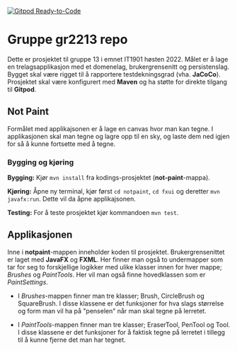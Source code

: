 [![Gitpod Ready-to-Code](https://img.shields.io/badge/Gitpod-Ready--to--Code-blue?logo=gitpod)](https://gitpod.stud.ntnu.no/#https://gitlab.stud.idi.ntnu.no/it1901/groups-2022/gr2213/gr2213)

# Gruppe gr2213 repo 

Dette er prosjektet til gruppe 13 i emnet IT1901 høsten 2022. Målet er å lage en trelagsapplikasjon med et domenelag, brukergrensenitt og persistenslag. Bygget skal være rigget til å rapportere testdekningsgrad (vha. **JaCoCo**). Prosjektet skal være konfigurert med **Maven** og ha støtte for direkte tilgang til **Gitpod**.


## Not Paint

Formålet med applikajsonen er å lage en canvas hvor man kan tegne. I applikasjonen skal man tegne og lagre opp til en sky, og laste dem ned igjen for så å kunne fortsette med å tegne. 


### Bygging og kjøring
**Bygging:** Kjør `mvn install` fra kodings-prosjektet (**not-paint**-mappa).

**Kjøring:** Åpne ny terminal, kjør først `cd notpaint`, `cd fxui` og deretter `mvn javafx:run`. Dette vil da åpne applikajsonen.

**Testing:** For å teste prosjektet kjør kommandoen `mvn test`. 


## Applikasjonen 
Inne i **notpaint**-mappen inneholder koden til prosjektet. Brukergrensenittet er laget med **JavaFX** og **FXML**.
Her finner man også to undermapper som tar for seg to forskjellige logikker med ulike klasser innen for hver mappe; *Brushes* og *PaintTools*. Her vil man også finne hovedklassen som er *PaintSettings*.

- I *Brushes*-mappen finner man tre klasser; Brush, CircleBrush og SquareBrush. I disse klassene er det funksjoner for hva slags størrelse og form man vil ha på "penselen" når man skal tegne på lerretet. 
 
- I *PaintTools*-mappen finner man tre klasser; EraserTool, PenTool og Tool. I disse klassene er det funksjoner for å faktisk tegne på lerretet i tillegg til å kunne fjerne det man har tegnet. 






